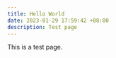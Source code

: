 ```yaml
---
title: Hello World
date: 2023-01-29 17:59:42 +08:00
description: Test page
---
```


This is a test page.
